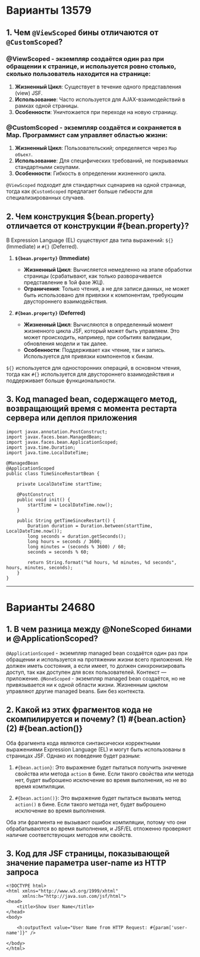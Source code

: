 # Варианты 13579

## 1. Чем `@ViewScoped` бины отличаются от `@CustomScoped`?

### @ViewScoped - экземпляр создаётся один раз при обращении к странице, и используется ровно столько, сколько пользователь находится на странице:

1. **Жизненный Цикл**: Существует в течение одного представления (view) JSF.
2. **Использование**: Часто используется для AJAX-взаимодействий в рамках одной страницы.
3. **Особенности**: Уничтожается при переходе на новую страницу.

### @CustomScoped - экземпляр создаётся и сохраняется в Map. Программист сам управляет областью жизни:

1. **Жизненный Цикл**: Пользовательский; определяется через `Map объект`.
2. **Использование**: Для специфических требований, не покрываемых стандартными скоупами.
3. **Особенности**: Гибкость в определении жизненного цикла.

`@ViewScoped` подходит для стандартных сценариев на одной странице, тогда как `@CustomScoped` предлагает больше гибкости для специализированных случаев.

## 2. Чем конструкция ${bean.property} отличается от конструкции #{bean.property}?

В Expression Language (EL) существуют два типа выражений: `${}` (Immediate) и `#{}` (Deferred).

1. **`${bean.property}` (Immediate)**
   - **Жизненный Цикл**: Вычисляется немедленно на этапе обработки страницы (срабатывают, как только разворачивается представление в 1ой фазе ЖЦ).
   - **Ограничения**: Только чтения, а не для записи данных, не может быть использовано для привязки к компонентам, требующим двустороннего взаимодействия.
   
2. **`#{bean.property}` (Deferred)**
   - **Жизненный Цикл**: Вычисляются в определенный момент жизненного цикла JSF, который может быть управляем. Это может происходить, например, при событиях валидации, обновления модели и так далее.
   - **Особенности**: Поддерживает как чтение, так и запись. Используется для привязки компонентов к бинам.

`${}` используется для односторонних операций, в основном чтения, тогда как `#{}` используется для двустороннего взаимодействия и поддерживает больше функциональности.

## 3. Код managed bean, содержащего метод, возвращающий время с момента рестарта сервера или деплоя приложения
```
import javax.annotation.PostConstruct;
import javax.faces.bean.ManagedBean;
import javax.faces.bean.ApplicationScoped;
import java.time.Duration;
import java.time.LocalDateTime;

@ManagedBean
@ApplicationScoped
public class TimeSinceRestartBean {

    private LocalDateTime startTime;

    @PostConstruct
    public void init() {
        startTime = LocalDateTime.now();
    }

    public String getTimeSinceRestart() {
        Duration duration = Duration.between(startTime, LocalDateTime.now());
        long seconds = duration.getSeconds();
        long hours = seconds / 3600;
        long minutes = (seconds % 3600) / 60;
        seconds = seconds % 60;

        return String.format("%d hours, %d minutes, %d seconds", hours, minutes, seconds);
    }
}
```
<hr>

# Варианты 24680

## 1. В чем разница между @NoneScoped бинами и @ApplicationScoped?

`@ApplicationScoped` - экземпляр managed bean создаётся один раз при обращении и используется на протяжении жизни всего приложения. Не должен иметь состояния, а если имеет, то должен синхронизировать доступ, так как доступен для всех пользователей. Контекст — приложение.
`@NoneScoped` - экземпляр managed bean создаётся, но не привязывается ни к одной области жизни. Жизненным циклом управляют другие managed beans. Бин без контекста.

## 2. Какой из этих фрагментов кода не скомпилируется и почему? (1) #{bean.action} (2) #{bean.action()}

Оба фрагмента кода являются синтаксически корректными выражениями Expression Language (EL) и могут быть использованы в страницах JSF. Однако их поведение будет разным:

1. `#{bean.action}`: Это выражение будет пытаться получить значение свойства или метода `action` в бине. Если такого свойства или метода нет, будет выброшено исключение во время выполнения, но не во время компиляции.
   
2. `#{bean.action()}`: Это выражение будет пытаться вызвать метод `action()` в бине. Если такого метода нет, будет выброшено исключение во время выполнения.

Оба эти фрагмента не вызывают ошибок компиляции, потому что они обрабатываются во время выполнения, и JSF/EL отложенно проверяют наличие соответствующих методов или свойств.


## 3. Код для JSF страницы, показывающей значение параметра user-name из HTTP запроса
```
<!DOCTYPE html>
<html xmlns="http://www.w3.org/1999/xhtml"
      xmlns:h="http://java.sun.com/jsf/html">
<head>
    <title>Show User Name</title>
</head>
<body>

    <h:outputText value="User Name from HTTP Request: #{param['user-name']}" />

</body>
</html>
```
